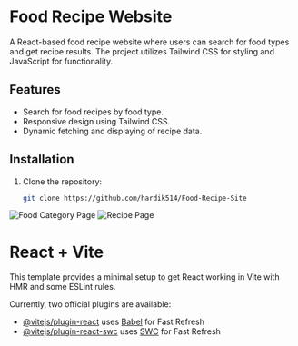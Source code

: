 # Food Recipe Website

A React-based food recipe website where users can search for food types and get recipe results. The project utilizes Tailwind CSS for styling and JavaScript for functionality.

## Features

- Search for food recipes by food type.
- Responsive design using Tailwind CSS.
- Dynamic fetching and displaying of recipe data.


## Installation

1. Clone the repository:

   ```bash
   git clone https://github.com/hardik514/Food-Recipe-Site

![Food Category Page](https://github.com/user-attachments/assets/76afae27-9187-4345-b812-0659b43062e6)
![Recipe Page](https://github.com/user-attachments/assets/07108d0e-097a-4fd1-8f09-32f15748d42b) 

# React + Vite

This template provides a minimal setup to get React working in Vite with HMR and some ESLint rules.

Currently, two official plugins are available:

- [@vitejs/plugin-react](https://github.com/vitejs/vite-plugin-react/blob/main/packages/plugin-react/README.md) uses [Babel](https://babeljs.io/) for Fast Refresh
- [@vitejs/plugin-react-swc](https://github.com/vitejs/vite-plugin-react-swc) uses [SWC](https://swc.rs/) for Fast Refresh

